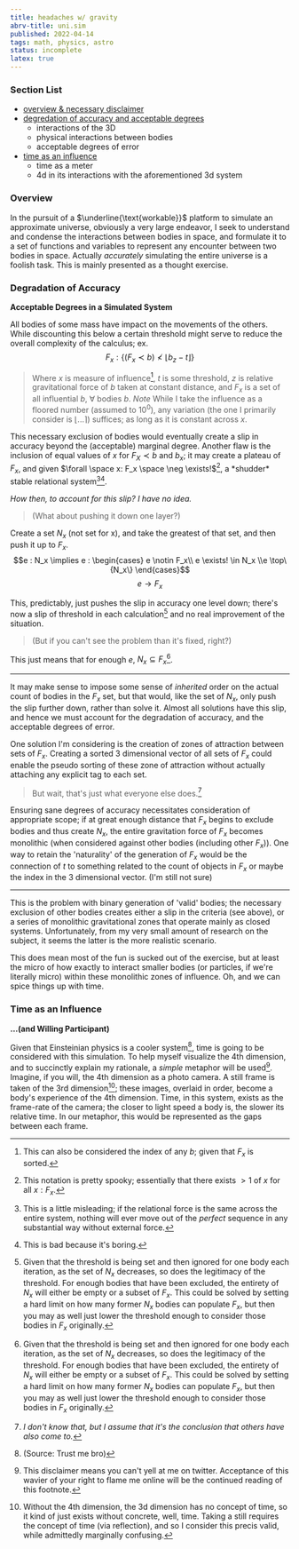 ```yaml
---
title: headaches w/ gravity
abrv-title: uni.sim
published: 2022-04-14
tags: math, physics, astro
status: incomplete
latex: true
---
```


### Section List
- [overview & necessary disclaimer](#overview)
- [degredation of accuracy and acceptable degrees](#degradation-of-accuracy)
	- interactions of the 3D
	- physical interactions between bodies
	- acceptable degrees of error
- [time as an influence](#time-as-an-influence)
	- time as a meter
	- 4d in its interactions with the aforementioned 3d system

### Overview ###
In the pursuit of a $\underline{\text{workable}}$ platform to simulate an approximate universe, obviously a very large endeavor, I seek to understand and condense the interactions between bodies in space, and formulate it to a set of functions and variables to represent any encounter between two bodies in space. Actually *accurately* simulating the entire universe is a foolish task. This is mainly presented as a thought exercise.

### Degradation of Accuracy ###
**Acceptable Degrees in a Simulated System**

All bodies of some mass have impact on the movements of the others. While discounting this below a certain threshold might serve to reduce the overall complexity of the calculus; ex. $$F_x : \{(F_x\prec b) \nless \lfloor b_z - t\rfloor \}$$

> Where $x$ is measure of influence[^smol], $t$ is some threshold, $z$ is relative gravitational force of $b$ taken at constant distance, and $F_x$ is a set of all influential $b$, $\forall$ bodies $b$.
> *Note* While I take the influence as a floored number (assumed to $10^0$), any variation (the one I primarily consider is $\lfloor ... \rceil$) suffices; as long as it is constant across $x$.

This necessary exclusion of bodies would eventually create a slip in accuracy beyond the (acceptable) marginal degree. Another flaw is the inclusion of equal values of $x$ for $F_X \prec b$ and $b_x$; it may create a plateau of $F_x$, and given $\forall \space x: F_x \space \neg \exists!$[^notation], a \*shudder\* stable relational system[^eventually][^sowhat].

*How then, to account for this slip? I have no idea.*

> (What about pushing it down one layer?)

Create a set $N_x$ (not set for x), and take the greatest of that set, and then push it up to $F_x$.
$$e : N_x \implies e : \begin{cases} e \notin F_x\\ e \exists! \in N_x \\e \top\{N_x\} \end{cases}$$ 
$$ e \to F_x $$

This, predictably, just pushes the slip in accuracy one level down; there's now a slip of threshold in each calculation[^slip] and no real improvement of the situation. 

> (But if you can't see the problem than it's fixed, right?)

This just means that for enough $e$, $N_x \subseteq F_x$[^slip].

---- 

It may make sense to impose some sense of *inherited* order on the actual count of bodies in the $F_x$ set, but that would, like the set of $N_x$, only push the slip further down, rather than solve it. Almost all solutions have this slip, and hence we must account for the degradation of accuracy, and the acceptable degrees of error.

One solution I'm considering is the creation of zones of attraction between sets of $F_x$. Creating a sorted 3 dimensional vector of all sets of $F_x$ could enable the pseudo sorting of these zone of attraction without actually attaching any explicit tag to each set.

> But wait, that's just what everyone else does.[^theysay]

Ensuring sane degrees of accuracy necessitates consideration of appropriate scope; if at great enough distance that $F_x$ begins to exclude bodies and thus create $N_x$, the entire gravitation force of $F_x$ becomes monolithic (when considered against other bodies (including other $F_x$)).
One way to retain the 'naturality' of the generation of $F_x$ would be the connection of $t$ to something related to the count of objects in $F_x$ or maybe the index in the 3 dimensional vector. (I'm still not sure)

----
This is the problem with binary generation of 'valid' bodies; the necessary exclusion of other bodies creates either a slip in the criteria (see above), or a series of monolithic gravitational zones that operate mainly as closed systems. Unfortunately, from my very small amount of research on the subject, it seems the latter is the more realistic scenario. 

This does mean most of the fun is sucked out of the exercise, but at least the micro of how exactly to interact smaller bodies (or particles, if we're literally micro) within these monolithic zones of influence. Oh, and we can spice things up with time.

### Time as an Influence 
**...(and Willing Participant)**

Given that Einsteinian physics is a cooler system[^trustme], time is going to be considered with this simulation. To help myself visualize the 4th dimension, and to succinctly explain my rationale, a *simple* metaphor will be used[^flame]. Imagine, if you will, the 4th dimension as a photo camera. A still frame is taken of the 3rd dimension[^still]; these images, overlaid in order, become a body's experience of the 4th dimension. Time, in this system, exists as the frame-rate of the camera; the closer to light speed a body is, the slower its relative time. In our metaphor, this would be represented as the gaps between each frame.

[^trustme]: (Source: Trust me bro)
[^theysay]: *I don't know that, but I assume that it's the conclusion that others have also come to.*
[^slip]: Given that the threshold is being set and then ignored for one body each iteration, as the set of $N_x$ decreases, so does the legitimacy of the threshold. For enough bodies that have been excluded, the entirety of $N_x$ will either be empty or a subset of $F_x$. This could be solved by setting a hard limit on how many former $N_x$ bodies can populate $F_x$, but then you may as well just lower the threshold enough to consider those bodies in $F_x$ originally.
[^smol]: This can also be considered the index of any $b$; given that $F_x$ is sorted.
[^notation]: This notation is pretty spooky; essentially that there exists $\gt1$ of $x$ for all $x : F_x$.
[^eventually]: This is a little misleading; if the relational force is the same across the entire system, nothing will ever move out of the *perfect* sequence in any substantial way without external force.
[^sowhat]: This is bad because it's boring.
[^flame]: This disclaimer means you can't yell at me on twitter. Acceptance of this wavier of your right to flame me online will be the continued reading of this footnote.
[^still]: Without the 4th dimension, the 3d dimension has no concept of time, so it kind of just exists without concrete, well, time. Taking a still requires the concept of time (via reflection), and so I consider this precis valid, while admittedly marginally confusing.
